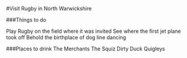 #Visit Rugby in North Warwickshire

###Things to do

Play Rugby on the field where it was invited
See where the first jet plane took off
Behold the birthplace of dog line dancing

###Places to drink
The Merchants
The Squiz
Dirty Duck 
Quigleys 

